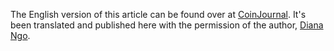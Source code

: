 The English version of this article can be found over at [CoinJournal](https://coinjournal.net/pundi-x-labs-unveils-retail-pos-cryptocurrencies). It's been translated and published here with the permission of the author, [Diana Ngo](https://coinjournal.net/author/diana/).